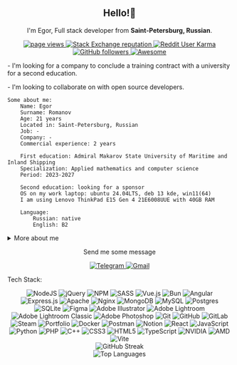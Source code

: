 <section>
    <H1 align="center">Hello!👋</H1>
    <section align="center">
        <p>I'm Egor, Full stack developer from <b>Saint-Petersburg, Russian</b>.</p>
        <section>
          <a href="https://github.com/MacroPower/MacroPower">
            <img alt="page views" src="https://komarev.com/ghpvc/?username=BlAyMid"/>
          </a>
          <a href="https://stackoverflow.com/users/21480965/egor-romanov">
            <img alt="Stack Exchange reputation" src="https://img.shields.io/stackexchange/stackoverflow/r/21480965?color=orange&label=reputation&logo=stackoverflow"/>
          </a>
          <a href="https://reddit.com/u/BlAyMid">
            <img alt="Reddit User Karma" src="https://img.shields.io/reddit/user-karma/combined/BlAyMid?label=karma&logo=reddit"/>
          </a>
          <a href="https://github.com/BlAyMid?tab=followers">
            <img alt="GitHub followers" src="https://img.shields.io/github/followers/BlAyMid?color=green&logo=github"/>
          </a>
          <a href="https://github.com/abhisheknaiidu/awesome-github-profile-readme">
            <img alt="Awesome" src="https://awesome.re/mentioned-badge.svg"/>
          </a>
        </section>
    </section>
    <section>
        <p>- I'm looking for a company to conclude a training contract with a university for a second education.</p>
        <p>- I'm looking to collaborate on with open source developers.</p>
    </section>
</section>

```blmd
Some about me:
    Name: Egor
    Surname: Romanov
    Age: 21 years
    Located in: Saint-Petersburg, Russian
    Job: -
    Company: -
    Commercial experience: 2 years
    
    First education: Admiral Makarov State University of Maritime and Inland Shipping
    Specialization: Applied mathematics and computer science
    Period: 2023-2027
    
    Second education: looking for a sponsor
    OS on my work laptop: ubuntu 24.04LTS, deb 13 kde, win11(64)
    I am using Lenovo ThinkPad E15 Gen 4 21E6008UUE with 40GB RAM
    
    Language:
        Russian: native
        English: B2
```

<details>  
    <summary>More about me</summary> 
    <details>  
            <summary>My soft skills</summary>  
            <table width="2000">  
                <tr>  
                    <td width="2000">  
                        <section align="center">
                            <p>Leadership</p>  
                            <p>Timely communication</p>  
                            <p>Works well under pressure</p>  
                            <p>Troubleshooting</p>  
                            <p>Welcoming</p>  
                            <p>Charismatic</p>  
                            <p>Focused</p>  
                            <p>Strategic planning</p>  
                            <p>Ability to follow instructions</p>  
                            <p>Self-awareness</p>  
                        </section>  
                    </td>  
                </tr>  
            </table>  
    </details>  
</details>

<section align="center">
    <section>
        <p>Send me some message</p>
    </section>
    <section>
        <a href="https://t.me/blaymid">
            <img alt="Telegram" src="https://img.shields.io/badge/-Telegram-090909?style=for-the-badge&logo=telegram&logoColor=white"/>
        </a>
        <a href="mailto:blaymid@gmail.com?subject=Hello%20Blaymid,%20From%20Github">
            <img alt="Gmail" src="https://img.shields.io/badge/gmail-%23D14836.svg?&style=for-the-badge&logo=gmail&logoColor=white"/>
        </a>
    </section>
</section>

<p>Tech Stack:</p>
<section align="center">
    <img alt="NodeJS" src="https://img.shields.io/badge/node.js-6DA55F?style=for-the-badge&logo=node.js&logoColor=white"/>
    <img alt="jQuery" src="https://img.shields.io/badge/jquery-%230769AD.svg?style=for-the-badge&logo=jquery&logoColor=white"/>
    <img alt="NPM" src="https://img.shields.io/badge/NPM-%23CB3837.svg?style=for-the-badge&logo=npm&logoColor=white"/>
    <img alt="SASS" src="https://img.shields.io/badge/SASS-hotpink.svg?style=for-the-badge&logo=SASS&logoColor=white"/>
    <img alt="Vue.js" src="https://img.shields.io/badge/vue.js-%2335495e.svg?style=for-the-badge&logo=vuedotjs&logoColor=%234FC08D"/>
    <img alt="Bun" src="https://img.shields.io/badge/Bun-%23000000.svg?style=for-the-badge&logo=bun&logoColor=white"/>
    <img alt="Angular" src="https://img.shields.io/badge/angular-%23DD0031.svg?style=for-the-badge&logo=angular&logoColor=white"/>
    <img alt="Express.js" src="https://img.shields.io/badge/express.js-%23404d59.svg?style=for-the-badge&logo=express&logoColor=%2361DAFB"/>
    <img alt="Apache" src="https://img.shields.io/badge/apache-%23D42029.svg?style=for-the-badge&logo=apache&logoColor=white"/>
    <img alt="Nginx" src="https://img.shields.io/badge/nginx-%23009639.svg?style=for-the-badge&logo=nginx&logoColor=white"/>
    <img alt="MongoDB" src="https://img.shields.io/badge/MongoDB-%234ea94b.svg?style=for-the-badge&logo=mongodb&logoColor=white"/>
    <img alt="MySQL" src="https://img.shields.io/badge/mysql-4479A1.svg?style=for-the-badge&logo=mysql&logoColor=white"/>
    <img alt="Postgres" src="https://img.shields.io/badge/postgres-%23316192.svg?style=for-the-badge&logo=postgresql&logoColor=white"/>
    <img alt="SQLite" src="https://img.shields.io/badge/sqlite-%2307405e.svg?style=for-the-badge&logo=sqlite&logoColor=white"/>
    <img alt="Figma" src="https://img.shields.io/badge/figma-%23F24E1E.svg?style=for-the-badge&logo=figma&logoColor=white"/>
    <img alt="Adobe Illustrator" src="https://img.shields.io/badge/adobe%20illustrator-%23FF9A00.svg?style=for-the-badge&logo=adobe%20illustrator&logoColor=white"/>
    <img alt="Adobe Lightroom" src="https://img.shields.io/badge/Adobe%20Lightroom-31A8FF.svg?style=for-the-badge&logo=Adobe%20Lightroom&logoColor=white"/>
    <img alt="Adobe Lightroom Classic" src="https://img.shields.io/badge/Adobe%20Lightroom%20Classic-31A8FF.svg?style=for-the-badge&logo=Adobe%20Lightroom%20Classic&logoColor=white"/>
    <img alt="Adobe Photoshop" src="https://img.shields.io/badge/adobe%20photoshop-%2331A8FF.svg?style=for-the-badge&logo=adobe%20photoshop&logoColor=white"/>
    <img alt="Git" src="https://img.shields.io/badge/git-%23F05033.svg?style=for-the-badge&logo=git&logoColor=white"/>
    <img alt="GitHub" src="https://img.shields.io/badge/github-%23121011.svg?style=for-the-badge&logo=github&logoColor=white"/>
    <img alt="GitLab" src="https://img.shields.io/badge/gitlab-%23181717.svg?style=for-the-badge&logo=gitlab&logoColor=white"/>
    <img alt="Steam" src="https://img.shields.io/badge/steam-%23000000.svg?style=for-the-badge&logo=steam&logoColor=white"/>
    <img alt="Portfolio" src="https://img.shields.io/badge/Portfolio-%23000000.svg?style=for-the-badge&logo=firefox&logoColor=#FF7139"/>
    <img alt="Docker" src="https://img.shields.io/badge/docker-%230db7ed.svg?style=for-the-badge&logo=docker&logoColor=white"/>
    <img alt="Postman" src="https://img.shields.io/badge/Postman-FF6C37?style=for-the-badge&logo=postman&logoColor=white"/>
    <img alt="Notion" src="https://img.shields.io/badge/Notion-%23000000.svg?style=for-the-badge&logo=notion&logoColor=white"/>
    <img alt="React" src="https://img.shields.io/badge/react-%2320232a.svg?style=for-the-badge&logo=react&logoColor=%2361DAFB"/>
    <img alt="JavaScript" src="https://img.shields.io/badge/javascript-%23323330.svg?style=for-the-badge&logo=javascript&logoColor=%23F7DF1E"/>
    <img alt="Python" src="https://img.shields.io/badge/python-3670A0?style=for-the-badge&logo=python&logoColor=ffdd54"/>
    <img alt="PHP" src="https://img.shields.io/badge/php-%23777BB4.svg?style=for-the-badge&logo=php&logoColor=white"/>
    <img alt="C++" src="https://img.shields.io/badge/c++-%2300599C.svg?style=for-the-badge&logo=c%2B%2B&logoColor=white"/>
    <img alt="CSS3" src="https://img.shields.io/badge/css3-%231572B6.svg?style=for-the-badge&logo=css3&logoColor=white"/>
    <img alt="HTML5" src="https://img.shields.io/badge/html5-%23E34F26.svg?style=for-the-badge&logo=html5&logoColor=white"/>
    <img alt="TypeScript" src="https://img.shields.io/badge/typescript-%23007ACC.svg?style=for-the-badge&logo=typescript&logoColor=white"/>
    <img alt="NVIDIA" src="https://img.shields.io/badge/nVIDIA-%2376B900.svg?style=for-the-badge&logo=nVIDIA&logoColor=white"/>
    <img alt="AMD" src="https://img.shields.io/badge/AMD-%23000000.svg?style=for-the-badge&logo=amd&logoColor=white"/>
    <img alt="Vite" src="https://img.shields.io/badge/vite-%23646CFF.svg?style=for-the-badge&logo=vite&logoColor=white"/>
</section>

<section align="center">
    <section>
        <img alt="GitHub Streak" src="https://nirzak-streak-stats.vercel.app/?user=BlAyMid&theme=dark&hide_border=true"/>
    </section>
    <img alt="Top Languages" src="https://github-readme-stats.vercel.app/api/top-langs/?username=BlAyMid&theme=dark&hide_border=true&include_all_commits=true&count_private=true&layout=compact"/>
</section>
